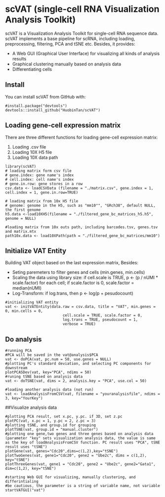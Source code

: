 # scVAT (single-cell RNA Visualization Analysis Toolkit)
scVAT is a Visualization Analysis Toolkit for single-cell RNA sequence data. scVAT implements a base pipeline for scRNA, including loading, preprocessing, filtering, PCA and tSNE etc. Besides, it provides:
- A Web GUI (Graphical User Interface) for visualizing all kinds of analysis results
- Graphical clustering manually based on analysis data
- Differentiating cells

## Install
You can install scVAT from GitHub with:
```{r}
#install.package("devtools")
devtools::install_github("HuobinTan/scVAT")
```

## Loading gene-cell expression matrix
There are three different functions for loading gene-cell expression matrix:
1) Loading .csv file
2) Loading 10X H5 file
3) Loading 10X data path
```{r}
library(scVAT)
# loading matrix form csv file
# gene.index: gene name's index
# cell.index: cell name's index
# gene.in.row: gene stores in a row
csv.data <- loadCSVData (filename = "./matrix.csv", gene.index = 1, cell.index = 1, gene.in.row=TRUE)

# loading matrix from 10x H5 file
# genome: genome in the H5, such as "mm10"", "GRch38", default NULL, the first genome 
h5.data <-load10XH5(filename = "./filtered_gene_bc_matrices_h5.h5", genome = NULL)

#loading matrix from 10x outs path, including barcodes.tsv, genes.tsv and matrix.mtx
path10x.data <- load10XPath(path = "./filtered_gene_bc_matrices/mm10")
```

## Initialize VAT Entity
Building VAT object based on the last expression matrix, Besides:
- Seting paremeters to filter genes and cells (min.genes, min.cells)
- Scaling the data using library size: if cell.scale is  TRUE, p <- (p / nUMI \* scale.factor) for each cell;  if scale.factor is 0,  scale.factor =  median(nUMI)
- Log-Transform: if log.trans, then p <- log(p + pesudocount)
```{r}
#initializing VAT entity
vat <- initVATEntity(data.raw = csv.data, title = "VAT", min.genes = 0, min.cells = 0,
                          cell.scale = TRUE, scale.factor = 0,
                          log.trans = TRUE, pseudocount = 1,
                          verbose = TRUE)
```

## Do analysis
```{r}
#running PCA
#PCA will be saved in the vat@analysis$PCA
vat <- doPCA(vat, pc.num = 50, use.genes = NULL)
#plotting PC's standard deviation, and selecting PC components for downstream
plotPCASDev(vat, key="PCA", ndims = 50)
#runing tSNE based on analysis data
vat <- doTSNE(vat, dims = 2, analysis.key = "PCA", use.col = 50)

#loading another analysis data (not run)
vat <- loadAnalysisFromCSV(vat, filename = "youranalysisfile", ndims = 3, key="YourKey")
```


##Visualize analysis data
```{r}
#plotting PCA result, set x.pc, y.pc. if 3D, set z.pc
plotPC(vat, x.pc = 1, y.pc = 2, z.pc = 3)
#plotting tSNE, and group.id for grouping
plotTSNE(vat, group.id = "manual.cluster")
#plotting one gene,two genes and three genes based on analysis data (parameter "key" sets visualization analysis data, the value is same as the key of loadAnalysisFromCSV function. PC result uses "PCA", tSNE result uses "tSNE")
plotGene(vat, genes="Cdc20",dims=c(1,2),key="tSNE")
plotTwoGenes(vat, gene1="Cdc20", gene2 = "Ube2c", dims = c(1,2), key="tSNE")
plotThreeGenes(vat, gene1 = "Cdc20", gene2 = "Ube2c", gene2="Gata1", dim=c(1,2), key="tSNE")

#starting Web GUI for visualizing, manually clustering, and differintialing
#be cautious, the parameter is a string of variable name, not variable
startVATGUI("vat")
```
